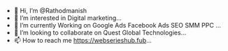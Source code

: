 - 👋 Hi, I’m @Rathodmanish
- 👀 I’m interested in Digital marketing...
- 🌱 I’m currently Working on Google Ads Facebook Ads SEO SMM PPC ...
- 💞️ I’m looking to collaborate on Quest Global Technologies...
- 📫 How to reach me https://webserieshub.fub...

<!---
Rathodmanish/Rathodmanish is a ✨ special ✨ repository because its `README.md` (this file) appears on your GitHub profile.
You can click the Preview link to take a look at your changes.
--->
